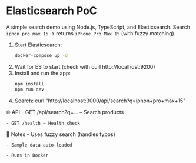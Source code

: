 # Elasticsearch PoC

A simple search demo using Node.js, TypeScript, and Elasticsearch.
Search `iphon pro max 15` → returns `iPhone Pro Max 15` (with fuzzy matching).

1. Start Elasticsearch:
   ```bash
   docker-compose up -d
   ```
2. Wait for ES to start (check with curl http://localhost:9200)
3. Install and run the app:
    ```bash
    npm install 
    npm run dev
    ```
4. Search: curl "http://localhost:3000/api/search?q=iphon+pro+max+15"

🌐 API 
    - GET /api/search?q=... – Search products

    - GET /health – Health check
     

📝 Notes 
    - Uses fuzzy search (handles typos)

    - Sample data auto-loaded

    - Runs in Docker

     